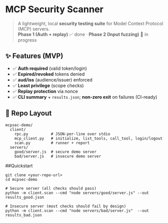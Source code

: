 # MCP Security Scanner

> A lightweight, local **security testing suite** for Model Context Protocol (MCP) servers.  
> **Phase 1 (Auth + replay)** ✅ done · **Phase 2 (Input fuzzing)** 🚧 in progress

## ✨ Features (MVP)
- ✅ **Auth required** (valid token/login)
- ✅ **Expired/revoked** tokens denied
- ✅ **aud/iss** (audience/issuer) enforced
- ✅ **Least privilege** (scope checks)
- ✅ **Replay protection** via nonce
- ✅ **CLI summary** + `results.json`; **non-zero exit** on failures (CI-ready)

## 📁 Repo Layout
```text
mcpsec-demo/
  client/
    rpc.py          # JSON-per-line over stdio
    mcp_client.py   # initialize, list_tools, call_tool, login/logout
    scan.py         # runner + report
  servers/
    good/server.js  # secure demo server
    bad/server.js   # insecure demo server
```
##Quickstart
```text
git clone <your-repo-url>
cd mcpsec-demo

# Secure server (all checks should pass)
python -m client.scan --cmd "node servers/good/server.js" --out results_good.json

# Insecure server (most checks should fail by design)
python -m client.scan --cmd "node servers/bad/server.js"  --out results_bad.json
```